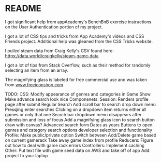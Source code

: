 # README

I got significant help from appAcademy's BenchBnB exercise instructions on the User Authentication portion of my project.

I got a lot of CSS tips and tricks from App Academy's videos and CSS Friends project.  Additional help was gleaned from the CSS Tricks website.

I pulled steam data from Craig Kelly's CSV found here: https://data.world/craigkelly/steam-game-data

I got a lot of tips from Stack Overflow, such as their method for randomly selecting an item from an array.

The magnifying glass is labeled for free commercial use and was taken from www.freeiconshop.com

TODO:
  CSS:
    Modify appearance of genres and categories in Game Show
    Make advance search look nice
  Componenets:
    Session:
      Renders profile page after submit
    Regular Search
      Add scroll bar to search drop down menu
      Pressjing enter searches
      Clicking on a dropdown item returns either all games or only that one
      Search bar dropdown menu disappears after submission and loss of focus 
      Add a magnifying glass icon to search button
        draw with canvas?
    Advanced search form
      Dates as years
      Buttons to open genres and category search options
      developer selection and functionality
    Profile:
      Make public/private option
      Switch between Add/Delete game based on current gamerack
      Take away game index from profile
  Reducers:
    Figure out how to deal with game rack errors
  Controllers:
    Implement caching
  Other:
    Put text file with game seed data on AWS and take off of app
    Add project to your laptop
